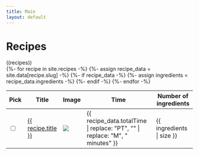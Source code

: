 ```yaml
---
title: Main
layout: default
---
```

<h1>Recipes</h1>
  <div class = "row" id="app">
    <div class = "col-sm-6">
      ((recipes))
    </div>
    <div class = "col-sm-6">
      <table class="table table-striped-columns">
        <thead>
          <tr>
            <th>Pick</th>
            <th>Title</th>
            <th>Image</th>
            <th>Time</th>
            <th>Number of ingredients</th>
          </tr>
        </thead>
        <tbody>
          {%- for recipe in site.recipes -%}
            {%- assign recipe_data = site.data[recipe.slug] -%}
            {%- if recipe_data -%}
              {%- assign ingredients = recipe_data.ingredients -%}
          <tr>
            <td><input type = "checkbox" @change = "addRecipe()"></td>
            <td><a href="{{ recipe.url | relative_url }}">{{ recipe.title }}</a></td>
            <td><img style="max-width:100px" class="img-fluid" src="/images/{{ recipe.slug }}.jpg"></td>
            <td>{{ recipe_data.totalTime | replace: "PT", "" | replace: "M", " minutes"  }}</td>
            <td>{{ ingredients | size }}</td>
          </tr>
            {%- endif -%}
          {%- endfor -%}
        </tbody>
      </table>
    </div>
  </div>
<script>
  const { createApp, ref } = Vue
  const app = createApp({
      setup() {
        const recipes = ref([])
        function addRecipe(event) {
          console.log(event)
          recipes.value.push(event)
        }
        return {
          addRecipe,
          recipes
        }
      }
    })
  app.config.compilerOptions.delimiters = ['((', '))']
  app.mount('#app')
</script>
